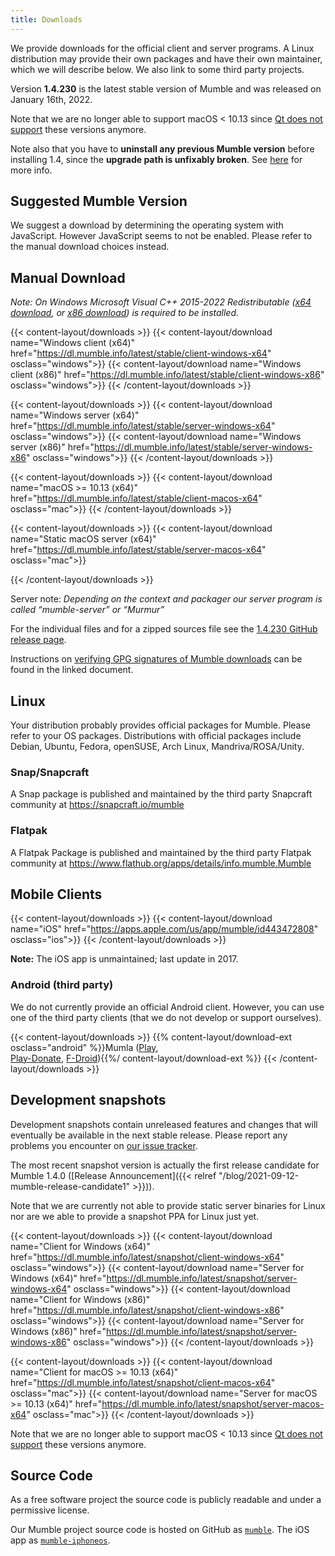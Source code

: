 ```yaml
---
title: Downloads
---
```

We provide downloads for the official client and server programs. A Linux distribution may provide their own packages and have their own maintainer,
which we will describe below. We also link to some third party projects.

Version **1.4.230** is the latest stable version of Mumble and was released on January 16th, 2022.

Note that we are no longer able to support macOS < 10.13 since [Qt does not support](https://doc.qt.io/qt-5/macos.html#supported-versions) these
versions anymore.

Note also that you have to **uninstall any previous Mumble version** before installing 1.4, since the **upgrade path is unfixably broken**. See [here](https://github.com/mumble-voip/mumble/issues/5076) for more info.


## Suggested Mumble Version

<div id="suggested-download" style="display: grid; grid-template-columns: auto 1fr;">We suggest a download by determining the operating system with
JavaScript. However JavaScript seems to not be enabled. Please refer to the manual download choices instead.</div>
<script>
'use strict'
/* For win always Win32 on Firefox and Chrome */
function parsePlatform(value) {
    if (!value)
        return false;
    value = value.toLowerCase()
    if (value.includes('windows nt')) {
        if (value.includes('win64') || value.includes('wow64')) {
            return 'win64'
        }
        return 'win32'
    }
    if (value.includes('windows')) {
        return 'win64'
    }
    if (value.includes('mac os x') || value.includes('macos')) {
        return 'macos'
    }
    if (value.includes('android')) {
        return 'android'
    }
    if (value.includes('linux')) {
        return 'linux'
    }
}
function getPlatform() {
    return parsePlatform(navigator.oscpu) || parsePlatform(navigator.appVersion) || parsePlatform(navigator.userAgent) || parsePlatform(navigator.platform)
}
function getButton(href, icon, caption) {
    return '<a class="suggested-download-button" href="' + href + '"><img class="suggested-download-button-icon" src="/css/icons/' + icon + '"><div class="suggested-download-button-caption">' + caption + '</div></a>'
}
function getWinRedistNotice(arch) {
    return '<div style="grid-row: 2; font-style: italic;">Requires installed <a href="https://aka.ms/vs/17/release/vc_redist.x64.exe">Microsoft Visual C++ 2015-2022 Redistributable</a> to run</div>'
}
function getPlatformContent(platform) {
    switch (platform) {
        case 'win64':
            return getButton('https://dl.mumble.info/latest/stable/client-windows-x64', 'windows.svg', 'Mumble for Windows (x64)')
                + getWinRedistNotice('x64')
        case 'win32':
            return getButton('https://dl.mumble.info/latest/stable/client-windows-x86', 'windows.svg', 'Mumble for Windows (x86)')
                + getWinRedistNotice('x86')
        case 'linux':
			return 'For Linux, please refer to the dedicated section below.';
            // return getButton('https://launchpad.net/~mumble/+archive/release', 'ubuntu.svg', 'Mumble PPA for Ubuntu')
        case 'macos':
            return getButton('https://dl.mumble.info/latest/stable/client-macos-x64', 'apple.svg', 'Mumble for macOS >= 10.13 (x64)')
        default:
            return 'We could not determine the OS you are browsing this website on. Please choose the appropriate download yourself.'
            break;
    }
}
document.getElementById('suggested-download').innerHTML = getPlatformContent(getPlatform())
</script>

## Manual Download

*Note: On Windows Microsoft Visual C++ 2015-2022 Redistributable (<a href="https://aka.ms/vs/17/release/vc_redist.x64.exe">x64 download</a>, or <a href="https://aka.ms/vs/17/release/vc_redist.x86.exe">x86 download</a>) is required to be installed.*

{{< content-layout/downloads >}}
{{< content-layout/download name="Windows client (x64)" href="https://dl.mumble.info/latest/stable/client-windows-x64" osclass="windows">}}
{{< content-layout/download name="Windows client (x86)" href="https://dl.mumble.info/latest/stable/client-windows-x86" osclass="windows">}}
{{< /content-layout/downloads >}}

{{< content-layout/downloads >}}
{{< content-layout/download name="Windows server (x64)" href="https://dl.mumble.info/latest/stable/server-windows-x64" osclass="windows">}}
{{< content-layout/download name="Windows server (x86)" href="https://dl.mumble.info/latest/stable/server-windows-x86" osclass="windows">}}
{{< /content-layout/downloads >}}

{{< content-layout/downloads >}}
{{< content-layout/download name="macOS >= 10.13 (x64)" href="https://dl.mumble.info/latest/stable/client-macos-x64" osclass="mac">}}
{{< /content-layout/downloads >}}

<!-- The PPA is completely outdated
{{< content-layout/downloads >}}
{{< content-layout/download name="Ubuntu" href="https://launchpad.net/~mumble/+archive/release" osclass="ubuntu">}}
{{< /content-layout/downloads >}}
-->

{{< content-layout/downloads >}}
{{< content-layout/download name="Static macOS server (x64)" href="https://dl.mumble.info/latest/stable/server-macos-x64" osclass="mac">}}
<!--
{{< content-layout/download name="Static Linux server (x64)" href="https://dl.mumble.info/latest/stable/server-linux-x64" osclass="linux">}}
-->
{{< /content-layout/downloads >}}

Server note: *Depending on the context and packager our server program is called “mumble-server” or “Murmur”*

For the individual files and for a zipped sources file see the [1.4.230 GitHub release page](https://github.com/mumble-voip/mumble/releases/tag/v1.4.230).

Instructions on [verifying GPG signatures of Mumble downloads](https://github.com/mumble-voip/mumble-gpg-signatures/blob/master/gpg.txt) can be found
in the linked document.

## Linux

Your distribution probably provides official packages for Mumble. Please refer to your OS packages. Distributions with official packages include
Debian, Ubuntu, Fedora, openSUSE, Arch Linux, Mandriva/ROSA/Unity.

### Snap/Snapcraft

A Snap package is published and maintained by the third party Snapcraft community at <https://snapcraft.io/mumble>

### Flatpak

A Flatpak Package is published and maintained by the third party Flatpak community at <https://www.flathub.org/apps/details/info.mumble.Mumble>

## Mobile Clients

{{< content-layout/downloads >}}
{{< content-layout/download name="iOS" href="https://apps.apple.com/us/app/mumble/id443472808" osclass="ios">}}
{{< /content-layout/downloads >}}

**Note:** The iOS app is unmaintained; last update in 2017.

### Android (third party)

We do not currently provide an official Android client. However, you can use one of the third party clients (that we do not develop or support
ourselves).

{{< content-layout/downloads >}}
{{% content-layout/download-ext osclass="android" %}}Mumla ([Play](https://play.google.com/store/apps/details?id=se.lublin.mumla),<br>[Play-Donate](https://play.google.com/store/apps/details?id=se.lublin.mumla.donation), [F-Droid](https://f-droid.org/packages/se.lublin.mumla)){{%/ content-layout/download-ext %}}
{{< /content-layout/downloads >}}

## Development snapshots

Development snapshots contain unreleased features and changes that will eventually be available in the next stable release. Please report any problems
you encounter on [our issue tracker](https://github.com/mumble-voip/mumble/issues).

The most recent snapshot version is actually the first release candidate for Mumble 1.4.0
([Release Announcement]({{< relref "/blog/2021-09-12-mumble-release-candidate1" >}})).

Note that we are currently not able to provide static server binaries for Linux nor are we able to provide a snapshot PPA for Linux just yet.

{{< content-layout/downloads >}}
{{< content-layout/download name="Client for Windows (x64)" href="https://dl.mumble.info/latest/snapshot/client-windows-x64" osclass="windows">}}
{{< content-layout/download name="Server for Windows (x64)" href="https://dl.mumble.info/latest/snapshot/server-windows-x64" osclass="windows">}}
{{< content-layout/download name="Client for Windows (x86)" href="https://dl.mumble.info/latest/snapshot/client-windows-x86" osclass="windows">}}
{{< content-layout/download name="Server for Windows (x86)" href="https://dl.mumble.info/latest/snapshot/server-windows-x86" osclass="windows">}}
{{< /content-layout/downloads >}}

{{< content-layout/downloads >}}
{{< content-layout/download name="Client for macOS >= 10.13 (x64)" href="https://dl.mumble.info/latest/snapshot/client-macos-x64" osclass="mac">}}
{{< content-layout/download name="Server for macOS >= 10.13 (x64)" href="https://dl.mumble.info/latest/snapshot/server-macos-x64" osclass="mac">}}
{{< /content-layout/downloads >}}

Note that we are no longer able to support macOS < 10.13 since [Qt does not support](https://doc.qt.io/qt-5/macos.html#supported-versions) these
versions anymore.

## Source Code

As a free software project the source code is publicly readable and under a permissive license.

Our Mumble project source code is hosted on GitHub as [`mumble`](https://github.com/mumble-voip/mumble). The iOS app as
[`mumble-iphoneos`](https://github.com/mumble-voip/mumble-iphoneos).

